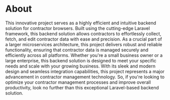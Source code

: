 # About

This innovative project serves as a highly efficient and intuitive backend solution for contractor browsers. Built using the cutting-edge Laravel framework, this backend solution allows contractors to effortlessly collect, fetch, and edit contractor data with ease and precision. As a crucial part of a larger microservices architecture, this project delivers robust and reliable functionality, ensuring that contractor data is managed securely and efficiently across all platforms. Whether you're a small business owner or a large enterprise, this backend solution is designed to meet your specific needs and scale with your growing business. With its sleek and modern design and seamless integration capabilities, this project represents a major advancement in contractor management technology. So, if you're looking to optimize your contractor management processes and improve overall productivity, look no further than this exceptional Laravel-based backend solution.

